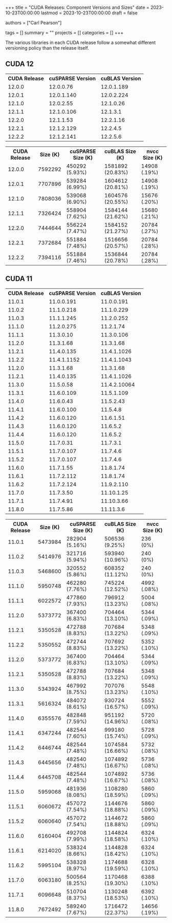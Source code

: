 +++
title = "CUDA Releases: Component Versions and Sizes"
date = 2023-10-23T00:00:00
lastmod = 2023-10-23T00:00:00
draft = false

authors = ["Carl Pearson"]

tags = []
summary = ""
projects = []
categories = []
+++

The various libraries in each CUDA release follow a somewhat different versioning policy than the release itself.

## CUDA 12

<table>
<tr><th> CUDA Release </th><th> cuSPARSE Version </th><th> cuBLAS Version </th></tr>
<tr><td> 12.0.0 </td><td> 12.0.0.76 </td><td> 12.0.1.189 </td></tr>
<tr><td> 12.0.1 </td><td> 12.0.1.140 </td><td> 12.0.2.224 </td></tr>
<tr><td> 12.1.0 </td><td> 12.0.2.55 </td><td> 12.1.0.26 </td></tr>
<tr><td> 12.1.1 </td><td> 12.1.0.106 </td><td> 12.1.3.1 </td></tr>
<tr><td> 12.2.0 </td><td> 12.1.1.53 </td><td> 12.2.1.16 </td></tr>
<tr><td> 12.2.1 </td><td> 12.1.2.129 </td><td> 12.2.4.5 </td></tr>
<tr><td> 12.2.2 </td><td> 12.1.2.141 </td><td> 12.2.5.6 </td></tr>
</table>
<table>
<tr><th> CUDA Release </th><th> Size (K) </th><th> cuSPARSE Size (K) </th><th> cuBLAS Size (K) </th><th> nvcc Size (K) </th></tr>
<tr><td> 12.0.0 </td><td> 7592292 </td><td> 450292 (5.93&#37) </td><td> 1581892 (20.83&#37) </td><td> 14908 (.19&#37) </td></tr>
<tr><td> 12.0.1 </td><td> 7707896 </td><td> 539284 (6.99&#37) </td><td> 1604612 (20.81&#37) </td><td> 14908 (.19&#37) </td></tr>
<tr><td> 12.1.0 </td><td> 7808036 </td><td> 539068 (6.90&#37) </td><td> 1604576 (20.55&#37) </td><td> 15676 (.20&#37) </td></tr>
<tr><td> 12.1.1 </td><td> 7326424 </td><td> 558904 (7.62&#37) </td><td> 1584144 (21.62&#37) </td><td> 15680 (.21&#37) </td></tr>
<tr><td> 12.2.0 </td><td> 7444644 </td><td> 556224 (7.47&#37) </td><td> 1584152 (21.27&#37) </td><td> 20784 (.27&#37) </td></tr>
<tr><td> 12.2.1 </td><td> 7372684 </td><td> 551884 (7.48&#37) </td><td> 1516656 (20.57&#37) </td><td> 20784 (.28&#37) </td></tr>
<tr><td> 12.2.2 </td><td> 7394116 </td><td> 551884 (7.46&#37) </td><td> 1536844 (20.78&#37) </td><td> 20784 (.28&#37) </td></tr>
</table>

## CUDA 11

<table>
<tr><th> CUDA Release </th><th> cuSPARSE Version </th><th> cuBLAS Version </th></tr>
<tr><td> 11.0.1 </td><td> 11.0.0.191 </td><td> 11.0.0.191 </td></tr>
<tr><td> 11.0.2 </td><td> 11.1.0.218 </td><td> 11.1.0.229 </td></tr>
<tr><td> 11.0.3 </td><td> 11.1.1.245 </td><td> 11.2.0.252 </td></tr>
<tr><td> 11.1.0 </td><td> 11.2.0.275 </td><td> 11.2.1.74 </td></tr>
<tr><td> 11.1.1 </td><td> 11.3.0.10 </td><td> 11.3.0.106 </td></tr>
<tr><td> 11.2.0 </td><td> 11.3.1.68 </td><td> 11.3.1.68 </td></tr>
<tr><td> 11.2.1 </td><td> 11.4.0.135 </td><td> 11.4.1.1026 </td></tr>
<tr><td> 11.2.2 </td><td> 11.4.1.1152 </td><td> 11.4.1.1043 </td></tr>
<tr><td> 11.2.0 </td><td> 11.3.1.68 </td><td> 11.3.1.68 </td></tr>
<tr><td> 11.2.1 </td><td> 11.4.0.135 </td><td> 11.4.1.1026 </td></tr>
<tr><td> 11.3.0 </td><td> 11.5.0.58 </td><td> 11.4.2.10064 </td></tr>
<tr><td> 11.3.1 </td><td> 11.6.0.109 </td><td> 11.5.1.109 </td></tr>
<tr><td> 11.4.0 </td><td> 11.6.0.43 </td><td> 11.5.2.43 </td></tr>
<tr><td> 11.4.1 </td><td> 11.6.0.100 </td><td> 11.5.4.8 </td></tr>
<tr><td> 11.4.2 </td><td> 11.6.0.120 </td><td> 11.6.1.51 </td></tr>
<tr><td> 11.4.3 </td><td> 11.6.0.120 </td><td> 11.6.5.2 </td></tr>
<tr><td> 11.4.4 </td><td> 11.6.0.120 </td><td> 11.6.5.2 </td></tr>
<tr><td> 11.5.0 </td><td> 11.7.0.31 </td><td> 11.7.3.1 </td></tr>
<tr><td> 11.5.1 </td><td> 11.7.0.107 </td><td> 11.7.4.6 </td></tr>
<tr><td> 11.5.2 </td><td> 11.7.0.107 </td><td> 11.7.4.6 </td></tr>
<tr><td> 11.6.0 </td><td> 11.7.1.55 </td><td> 11.8.1.74 </td></tr>
<tr><td> 11.6.1 </td><td> 11.7.2.112 </td><td> 11.8.1.74 </td></tr>
<tr><td> 11.6.2 </td><td> 11.7.2.124 </td><td> 11.9.2.110 </td></tr>
<tr><td> 11.7.0 </td><td> 11.7.3.50 </td><td> 11.10.1.25 </td></tr>
<tr><td> 11.7.1 </td><td> 11.7.4.91 </td><td> 11.10.3.66 </td></tr>
<tr><td> 11.8.0 </td><td> 11.7.5.86 </td><td> 11.11.3.6 </td></tr>
</table>
<table>
<tr><th> CUDA Release </th><th> Size (K) </th><th> cuSPARSE Size (K) </th><th> cuBLAS Size (K) </th><th> nvcc Size (K) </th></tr>
<tr><td> 11.0.1 </td><td> 5473984 </td><td> 282904 (5.16&#37) </td><td> 506536 (9.25&#37) </td><td> 236 (0&#37) </td></tr>
<tr><td> 11.0.2 </td><td> 5414976 </td><td> 321716 (5.94&#37) </td><td> 593940 (10.96&#37) </td><td> 240 (0&#37) </td></tr>
<tr><td> 11.0.3 </td><td> 5468600 </td><td> 320552 (5.86&#37) </td><td> 608352 (11.12&#37) </td><td> 240 (0&#37) </td></tr>
<tr><td> 11.1.0 </td><td> 5950748 </td><td> 462280 (7.76&#37) </td><td> 745224 (12.52&#37) </td><td> 4992 (.08&#37) </td></tr>
<tr><td> 11.1.1 </td><td> 6022572 </td><td> 477860 (7.93&#37) </td><td> 796912 (13.23&#37) </td><td> 5004 (.08&#37) </td></tr>
<tr><td> 11.2.0 </td><td> 5373772 </td><td> 367400 (6.83&#37) </td><td> 704464 (13.10&#37) </td><td> 5344 (.09&#37) </td></tr>
<tr><td> 11.2.1 </td><td> 5350528 </td><td> 472788 (8.83&#37) </td><td> 707684 (13.22&#37) </td><td> 5348 (.09&#37) </td></tr>
<tr><td> 11.2.2 </td><td> 5350552 </td><td> 472744 (8.83&#37) </td><td> 707692 (13.22&#37) </td><td> 5352 (.10&#37) </td></tr>
<tr><td> 11.2.0 </td><td> 5373772 </td><td> 367400 (6.83&#37) </td><td> 704464 (13.10&#37) </td><td> 5344 (.09&#37) </td></tr>
<tr><td> 11.2.1 </td><td> 5350528 </td><td> 472788 (8.83&#37) </td><td> 707684 (13.22&#37) </td><td> 5348 (.09&#37) </td></tr>
<tr><td> 11.3.0 </td><td> 5343924 </td><td> 467992 (8.75&#37) </td><td> 707076 (13.23&#37) </td><td> 5548 (.10&#37) </td></tr>
<tr><td> 11.3.1 </td><td> 5616324 </td><td> 484072 (8.61&#37) </td><td> 930724 (16.57&#37) </td><td> 5552 (.09&#37) </td></tr>
<tr><td> 11.4.0 </td><td> 6355576 </td><td> 482848 (7.59&#37) </td><td> 951192 (14.96&#37) </td><td> 5720 (.08&#37) </td></tr>
<tr><td> 11.4.1 </td><td> 6347244 </td><td> 482544 (7.60&#37) </td><td> 999180 (15.74&#37) </td><td> 5728 (.09&#37) </td></tr>
<tr><td> 11.4.2 </td><td> 6446744 </td><td> 482544 (7.48&#37) </td><td> 1074584 (16.66&#37) </td><td> 5732 (.08&#37) </td></tr>
<tr><td> 11.4.3 </td><td> 6445656 </td><td> 482540 (7.48&#37) </td><td> 1074892 (16.67&#37) </td><td> 5736 (.08&#37) </td></tr>
<tr><td> 11.4.4 </td><td> 6445708 </td><td> 482544 (7.48&#37) </td><td> 1074892 (16.67&#37) </td><td> 5736 (.08&#37) </td></tr>
<tr><td> 11.5.0 </td><td> 5959068 </td><td> 481936 (8.08&#37) </td><td> 1108280 (18.59&#37) </td><td> 5860 (.09&#37) </td></tr>
<tr><td> 11.5.1 </td><td> 6060672 </td><td> 457072 (7.54&#37) </td><td> 1144676 (18.88&#37) </td><td> 5860 (.09&#37) </td></tr>
<tr><td> 11.5.2 </td><td> 6060640 </td><td> 457072 (7.54&#37) </td><td> 1144672 (18.88&#37) </td><td> 5860 (.09&#37) </td></tr>
<tr><td> 11.6.0 </td><td> 6160404 </td><td> 492708 (7.99&#37) </td><td> 1144824 (18.58&#37) </td><td> 6324 (.10&#37) </td></tr>
<tr><td> 11.6.1 </td><td> 6214020 </td><td> 538324 (8.66&#37) </td><td> 1144828 (18.42&#37) </td><td> 6324 (.10&#37) </td></tr>
<tr><td> 11.6.2 </td><td> 5995104 </td><td> 538328 (8.97&#37) </td><td> 1174688 (19.59&#37) </td><td> 6328 (.10&#37) </td></tr>
<tr><td> 11.7.0 </td><td> 6063180 </td><td> 500564 (8.25&#37) </td><td> 1170468 (19.30&#37) </td><td> 6388 (.10&#37) </td></tr>
<tr><td> 11.7.1 </td><td> 6096648 </td><td> 510704 (8.37&#37) </td><td> 1130248 (18.53&#37) </td><td> 6392 (.10&#37) </td></tr>
<tr><td> 11.8.0 </td><td> 7672492 </td><td> 589240 (7.67&#37) </td><td> 1716472 (22.37&#37) </td><td> 14656 (.19&#37) </td></tr>
</table>
